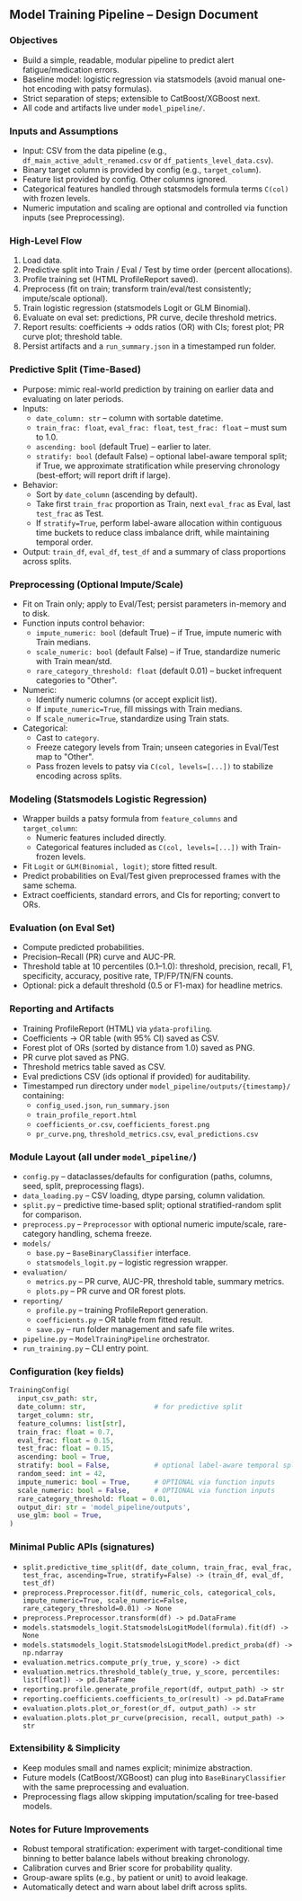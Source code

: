 ## Model Training Pipeline – Design Document

### Objectives
- Build a simple, readable, modular pipeline to predict alert fatigue/medication errors.
- Baseline model: logistic regression via statsmodels (avoid manual one-hot encoding with patsy formulas).
- Strict separation of steps; extensible to CatBoost/XGBoost next.
- All code and artifacts live under `model_pipeline/`.

### Inputs and Assumptions
- Input: CSV from the data pipeline (e.g., `df_main_active_adult_renamed.csv` or `df_patients_level_data.csv`).
- Binary target column is provided by config (e.g., `target_column`).
- Feature list provided by config. Other columns ignored.
- Categorical features handled through statsmodels formula terms `C(col)` with frozen levels.
- Numeric imputation and scaling are optional and controlled via function inputs (see Preprocessing).

### High-Level Flow
1. Load data.
2. Predictive split into Train / Eval / Test by time order (percent allocations).
3. Profile training set (HTML ProfileReport saved).
4. Preprocess (fit on train; transform train/eval/test consistently; impute/scale optional).
5. Train logistic regression (statsmodels Logit or GLM Binomial).
6. Evaluate on eval set: predictions, PR curve, decile threshold metrics.
7. Report results: coefficients → odds ratios (OR) with CIs; forest plot; PR curve plot; threshold table.
8. Persist artifacts and a `run_summary.json` in a timestamped run folder.

### Predictive Split (Time-Based)
- Purpose: mimic real-world prediction by training on earlier data and evaluating on later periods.
- Inputs:
  - `date_column: str` – column with sortable datetime.
  - `train_frac: float`, `eval_frac: float`, `test_frac: float` – must sum to 1.0.
  - `ascending: bool` (default True) – earlier to later.
  - `stratify: bool` (default False) – optional label-aware temporal split; if True, we approximate stratification while preserving chronology (best-effort; will report drift if large).
- Behavior:
  - Sort by `date_column` (ascending by default).
  - Take first `train_frac` proportion as Train, next `eval_frac` as Eval, last `test_frac` as Test.
  - If `stratify=True`, perform label-aware allocation within contiguous time buckets to reduce class imbalance drift, while maintaining temporal order.
- Output: `train_df`, `eval_df`, `test_df` and a summary of class proportions across splits.

### Preprocessing (Optional Impute/Scale)
- Fit on Train only; apply to Eval/Test; persist parameters in-memory and to disk.
- Function inputs control behavior:
  - `impute_numeric: bool` (default True) – if True, impute numeric with Train medians.
  - `scale_numeric: bool` (default False) – if True, standardize numeric with Train mean/std.
  - `rare_category_threshold: float` (default 0.01) – bucket infrequent categories to "Other".
- Numeric:
  - Identify numeric columns (or accept explicit list).
  - If `impute_numeric=True`, fill missings with Train medians.
  - If `scale_numeric=True`, standardize using Train stats.
- Categorical:
  - Cast to `category`.
  - Freeze category levels from Train; unseen categories in Eval/Test map to "Other".
  - Pass frozen levels to patsy via `C(col, levels=[...])` to stabilize encoding across splits.

### Modeling (Statsmodels Logistic Regression)
- Wrapper builds a patsy formula from `feature_columns` and `target_column`:
  - Numeric features included directly.
  - Categorical features included as `C(col, levels=[...])` with Train-frozen levels.
- Fit `Logit` or `GLM(Binomial, logit)`; store fitted result.
- Predict probabilities on Eval/Test given preprocessed frames with the same schema.
- Extract coefficients, standard errors, and CIs for reporting; convert to ORs.

### Evaluation (on Eval Set)
- Compute predicted probabilities.
- Precision–Recall (PR) curve and AUC-PR.
- Threshold table at 10 percentiles (0.1–1.0): threshold, precision, recall, F1, specificity, accuracy, positive rate, TP/FP/TN/FN counts.
- Optional: pick a default threshold (0.5 or F1-max) for headline metrics.

### Reporting and Artifacts
- Training ProfileReport (HTML) via `ydata-profiling`.
- Coefficients → OR table (with 95% CI) saved as CSV.
- Forest plot of ORs (sorted by distance from 1.0) saved as PNG.
- PR curve plot saved as PNG.
- Threshold metrics table saved as CSV.
- Eval predictions CSV (ids optional if provided) for auditability.
- Timestamped run directory under `model_pipeline/outputs/{timestamp}/` containing:
  - `config_used.json`, `run_summary.json`
  - `train_profile_report.html`
  - `coefficients_or.csv`, `coefficients_forest.png`
  - `pr_curve.png`, `threshold_metrics.csv`, `eval_predictions.csv`

### Module Layout (all under `model_pipeline/`)
- `config.py` – dataclasses/defaults for configuration (paths, columns, seed, split, preprocessing flags).
- `data_loading.py` – CSV loading, dtype parsing, column validation.
- `split.py` – predictive time-based split; optional stratified-random split for comparison.
- `preprocess.py` – `Preprocessor` with optional numeric impute/scale, rare-category handling, schema freeze.
- `models/`
  - `base.py` – `BaseBinaryClassifier` interface.
  - `statsmodels_logit.py` – logistic regression wrapper.
- `evaluation/`
  - `metrics.py` – PR curve, AUC-PR, threshold table, summary metrics.
  - `plots.py` – PR curve and OR forest plots.
- `reporting/`
  - `profile.py` – training ProfileReport generation.
  - `coefficients.py` – OR table from fitted result.
  - `save.py` – run folder management and safe file writes.
- `pipeline.py` – `ModelTrainingPipeline` orchestrator.
- `run_training.py` – CLI entry point.

### Configuration (key fields)
```python
TrainingConfig(
  input_csv_path: str,
  date_column: str,                 # for predictive split
  target_column: str,
  feature_columns: list[str],
  train_frac: float = 0.7,
  eval_frac: float = 0.15,
  test_frac: float = 0.15,
  ascending: bool = True,
  stratify: bool = False,           # optional label-aware temporal split
  random_seed: int = 42,
  impute_numeric: bool = True,      # OPTIONAL via function inputs
  scale_numeric: bool = False,      # OPTIONAL via function inputs
  rare_category_threshold: float = 0.01,
  output_dir: str = 'model_pipeline/outputs',
  use_glm: bool = True,
)
```

### Minimal Public APIs (signatures)
- `split.predictive_time_split(df, date_column, train_frac, eval_frac, test_frac, ascending=True, stratify=False) -> (train_df, eval_df, test_df)`
- `preprocess.Preprocessor.fit(df, numeric_cols, categorical_cols, impute_numeric=True, scale_numeric=False, rare_category_threshold=0.01) -> None`
- `preprocess.Preprocessor.transform(df) -> pd.DataFrame`
- `models.statsmodels_logit.StatsmodelsLogitModel(formula).fit(df) -> None`
- `models.statsmodels_logit.StatsmodelsLogitModel.predict_proba(df) -> np.ndarray`
- `evaluation.metrics.compute_pr(y_true, y_score) -> dict`
- `evaluation.metrics.threshold_table(y_true, y_score, percentiles: list[float]) -> pd.DataFrame`
- `reporting.profile.generate_profile_report(df, output_path) -> str`
- `reporting.coefficients.coefficients_to_or(result) -> pd.DataFrame`
- `evaluation.plots.plot_or_forest(or_df, output_path) -> str`
- `evaluation.plots.plot_pr_curve(precision, recall, output_path) -> str`

### Extensibility & Simplicity
- Keep modules small and names explicit; minimize abstraction.
- Future models (CatBoost/XGBoost) can plug into `BaseBinaryClassifier` with the same preprocessing and evaluation.
- Preprocessing flags allow skipping imputation/scaling for tree-based models.

### Notes for Future Improvements
- Robust temporal stratification: experiment with target-conditional time binning to better balance labels without breaking chronology.
- Calibration curves and Brier score for probability quality.
- Group-aware splits (e.g., by patient or unit) to avoid leakage.
- Automatically detect and warn about label drift across splits.


